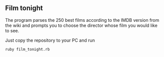 ## Film tonight

The program parses the 250 best films according to the IMDB version from the wiki and prompts you to choose the director whose film you would like to see.

Just copy the repository to your PC and run
```
ruby film_tonight.rb
```
